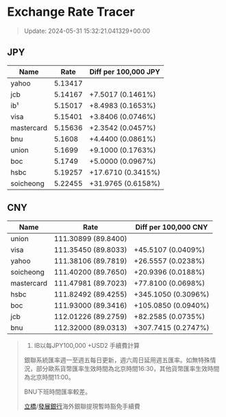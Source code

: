 # Exchange Rate Tracer

> Update: 2024-05-31 15:32:21.041329+00:00

## JPY

| Name       |    Rate | Diff per 100,000 JPY   |
|------------|---------|------------------------|
| yahoo      | 5.13417 |                        |
| jcb        | 5.14167 | +7.5017 (0.1461%)      |
| ib¹        | 5.15017 | +8.4983 (0.1653%)      |
| visa       | 5.15401 | +3.8406 (0.0746%)      |
| mastercard | 5.15636 | +2.3542 (0.0457%)      |
| bnu        | 5.1608  | +4.4400 (0.0861%)      |
| union      | 5.1699  | +9.1000 (0.1763%)      |
| boc        | 5.1749  | +5.0000 (0.0967%)      |
| hsbc       | 5.19257 | +17.6710 (0.3415%)     |
| soicheong  | 5.22455 | +31.9765 (0.6158%)     |

## CNY

| Name       | Rate                | Diff per 100,000 CNY   |
|------------|---------------------|------------------------|
| union      | 111.30899	(89.8400) |                        |
| visa       | 111.35450	(89.8033) | +45.5107 (0.0409%)     |
| yahoo      | 111.38106	(89.7819) | +26.5557 (0.0238%)     |
| soicheong  | 111.40200	(89.7650) | +20.9396 (0.0188%)     |
| mastercard | 111.47981	(89.7023) | +77.8100 (0.0698%)     |
| hsbc       | 111.82492	(89.4255) | +345.1050 (0.3096%)    |
| boc        | 111.93000	(89.3416) | +105.0850 (0.0940%)    |
| jcb        | 112.01226	(89.2759) | +82.2585 (0.0735%)     |
| bnu        | 112.32000	(89.0313) | +307.7415 (0.2747%)    |


> 1. IB以每JPY100,000 +USD2 手續費計算
>
> 銀聯系統匯率週一至週五每日更新，週六周日延用週五匯率。如無特殊情況，部分歐系貨幣匯率生效時間為北京時間16:30，其他貨幣匯率生效時間為北京時間11:00。
>
> BNU下班時間匯率較差。
>
> [立橋](https://www.wlbank.com.mo/uploads/ueditor/file/20181211/1544536513900230.pdf)/[發展銀行](https://www.mdb.com.mo/Service_Charges_20230728.pdf)海外銀聯提現暫時豁免手續費

